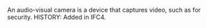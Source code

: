 An audio-visual camera is a device that captures video, such as for security.  HISTORY: Added in IFC4.